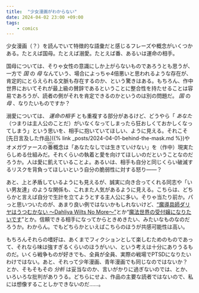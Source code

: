 ```yaml
---
title:  "少女漫画がわからない"
date: 2024-04-02 23:00 +09:00
tags:
    - comics
---
```


少女漫画（？）を読んでいて特徴的な語彙だと感じるフレーズや概念がいくつかある。たとえば国母。たとえば溺愛。たとえば番、あるいは運命の相手。

国母については、そりゃ女性の意識にしか上がらないものであろうとも思うが、一方で _国_ の _母_ なんていう、場合によっちゃ4倍悪いと思われるような存在が、肯定的にとらえられる文脈も存在するのか、という驚きはある。もちろん、作中世界においてそれが最上級の賛辞であるということに整合性を持たせることは容易であろうが、読者の側がそれを肯定できるのかというのは別の問題だ。 _国_ の _母_ 、なりたいものですか？

溺愛については、 _運命の相手_ とも重複する部分があるけど、どうやら「 _あなた_ （つまりは主人公のことだ）がいなくなってしまったら狂おしくておかしくなってしまう」という思いを、相手に抱いていてほしい、ように見える。それこそ[先日言及した作品]({% link _posts/2024-04-01-behind-the-mask.md %})やオメガヴァースの<ruby>番<rp>(</rp><rt>つがい</rt><rp>)</rp></ruby>概念は「あなたなしでは生きていけない」を（作中）現実たらしめる仕組みだ。それくらいの執着と愛を向けてほしいのだということなのだろうか。人は愛に飢えていることよ。あるいは、相手も自分と同じくらい破滅するリスクを背負ってほしいという自分の脆弱性に対する怒り――？

あと、上と矛盾しているようにも見えるが、誠実に向き合ってくれる同志や「いい男友達」のような関係も、これまた人気があるように見える。こちらは、どちらかと言えば自分で生計を立てようとする主人公に多い。そりゃ当たり前か。パっと思いついたのが、あまり良い例ではないかもしれないけど、[“魔導具師ダリヤはうつむかない ～Dahliya Wilts No More～”](https://magcomi.com/episode/10834108156763618313)とか“[魔法世界の受付嬢になりたいです](https://comic-walker.com/detail/KC_001991_S?episodeType=first)”とか。信頼できる相手になってからときめきたい、みたいなものなのだろうか。わからん。でもどちらかといえばこちらのほうが共感可能性は高い。

もちろんそれらの嗜好は、あくまでフィクションとして楽しむためのものであって、それなら味は強すぎるくらいのほうがいい、という考えは十分にありうるものだ。いくら戦争ものが好きでも、全員が全員、実際の戦場でPTSDになりたいわけではない。あと、それって少年漫画、青年漫画でも同じなのではないか？　とか、そもそもその _分析_ は妥当なのか、言いがかりに過ぎないのでは、とか、いろいろな批判がありうる。どちらにせよ、作品の主要な読者ではないので、私には想像することしかできないのだ……。
